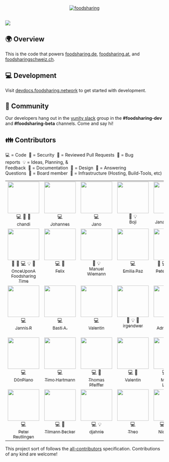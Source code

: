 <div align="center">
	<br>
	<br>
	<a href="https://foodsharing.de">
		<!-- image is docs/images/FS_Logo_gb_RGB.png but hosted publicly -->
		<img src="https://user-images.githubusercontent.com/31616/42413241-8802b03c-821c-11e8-91c5-f94930313290.png" alt="foodsharing">
	</a>
	<br>
	<br>
</div>

<!-- image is docs/images/fsscreenshot.png but hosted pubicly -->
![](https://user-images.githubusercontent.com/31616/42418486-f8f571e6-82a1-11e8-8771-41e403944101.png)

## 🌍 Overview

This is the code that powers
[foodsharing.de](https://foodsharing.de), 
[foodsharing.at](https://foodsharing.at), and
[foodsharingschweiz.ch](https://foodsharingschweiz.ch).

## 💻 Development

Visit [devdocs.foodsharing.network](https://devdocs.foodsharing.network) to get started with development.

## 💒 Community

Our developers hang out in the
[yunity slack](https://slackin.yunity.org) group in the
**#foodsharing-dev** and **#foodsharing-beta** channels. Come and say hi!

## 👪 Contributors

<!-- FOODSHARING-CONTRIBUTORS-LIST:START - Do not remove or modify this section -->
<span>💻&nbsp;=&nbsp;Code</span>&nbsp;&nbsp;<span>🔐&nbsp;=&nbsp;Security</span>&nbsp;&nbsp;<span>👀&nbsp;=&nbsp;Reviewed Pull Requests</span>&nbsp;&nbsp;<span>🐜&nbsp;=&nbsp;Bug reports</span>&nbsp;&nbsp;<span>💡&nbsp;=&nbsp;Ideas, Planning, & Feedback</span>&nbsp;&nbsp;<span>📝&nbsp;=&nbsp;Documentation</span>&nbsp;&nbsp;<span>🎨&nbsp;=&nbsp;Design</span>&nbsp;&nbsp;<span>💬&nbsp;=&nbsp;Answering Questions</span>&nbsp;&nbsp;<span>🏢&nbsp;=&nbsp;Board member</span>&nbsp;&nbsp;<span>🔩&nbsp;=&nbsp;Infrastructure (Hosting, Build-Tools, etc)</span>
<table border="0">
  <tbody>
    <tr border="0">
      <td border="0" align="center" valign="top" width="16%">
        <div style="height: 100px; width: 100px;">
          <a href="https://gitlab.com/alangecker">
            <img src="https://assets.gitlab-static.net/uploads/-/system/user/avatar/1109912/avatar.png" width="100px">
          </a><br>
        </div>
        <span title="Code">💻</span>&nbsp;<span title="Reviewed Pull Requests">👀</span>&nbsp;<span title="Security">🔐</span><br>
        <a href="https://gitlab.com/alangecker">
          <sub>chandi</sub>
        </a>
      </td>
      <td border="0" align="center" valign="top" width="16%">
        <div style="height: 100px; width: 100px;">
          <a href="https://gitlab.com/jofranz">
            <img src="https://assets.gitlab-static.net/uploads/-/system/user/avatar/2772224/avatar.png?width=90" width="100px">
          </a><br>
        </div>
        <span title="Code">💻</span><br>
        <a href="https://gitlab.com/jofranz">
          <sub>Johannes</sub>
        </a>
      </td>
      <td border="0" align="center" valign="top" width="16%">
        <div style="height: 100px; width: 100px;">
          <a href="https://gitlab.com/janopae">
            <img src="https://secure.gravatar.com/avatar/b03bc343f3b44e70f9015a1462d27a8b?s=180&d=identicon" width="100px">
          </a><br>
        </div>
        <span title="Code">💻</span><br>
        <a href="https://gitlab.com/janopae">
          <sub> Jano</sub>
        </a>
      </td>
      <td border="0" align="center" valign="top" width="16%">
        <div style="height: 100px; width: 100px;">
          <a href="https://gitlab.com/boji.da">
            <img src="https://assets.gitlab-static.net/uploads/-/system/user/avatar/2063239/avatar.png?width=90" width="100px">
          </a><br>
        </div>
        <span title="Bug reports">🐜</span>&nbsp;<span title="Ideas, Planning, & Feedback">💡</span><br>
        <a href="https://gitlab.com/boji.da">
          <sub> Boji</sub>
        </a>
      </td>
      <td border="0" align="center" valign="top" width="16%">
        <div style="height: 100px; width: 100px;">
          <a href="https://gitlab.com/llzmb">
            <img src="https://secure.gravatar.com/avatar/9ce01bed1d9402ea15edfe661580fcdf?s=180&d=identicon" width="100px">
          </a><br>
        </div>
        <span title="Documentation">📝</span><br>
        <a href="https://gitlab.com/llzmb">
          <sub>Jana Aydinbas</sub>
        </a>
      </td>
      <td border="0" align="center" valign="top" width="16%">
        <div style="height: 100px; width: 100px;">
          <a href="https://gitlab.com/em.ka">
            <img src="https://ca.slack-edge.com/T0B6WCFM5-U0EHB1RP1-07d379bea6ff-512" width="100px">
          </a><br>
        </div>
        <span title="Design">🎨</span>&nbsp;<span title="Ideas, Planning, & Feedback">💡</span><br>
        <a href="https://gitlab.com/em.ka">
          <sub>mel</sub>
        </a>
      </td>
    </tr>
    <tr border="0">
      <td border="0" align="center" valign="top" width="16%">
        <div style="height: 100px; width: 100px;">
          <a href="https://gitlab.com/k.miklobusec">
            <img src="https://secure.gravatar.com/avatar/722f002e5ac2b5e0084a5c3d4ba1ce31?s=800&d=identicon" width="100px">
          </a><br>
        </div>
        <span title="Board member">🏢</span>&nbsp;<span title="Bug reports">🐜</span>&nbsp;<span title="Code">💻</span>&nbsp;<span title="Ideas, Planning, & Feedback">💡</span>&nbsp;<span title="Answering Questions">💬</span><br>
        <a href="https://gitlab.com/k.miklobusec">
          <sub>Once&#8203;Upon&#8203;A&#8203;Foodsharing&#8203;Time</sub>
        </a>
      </td>
      <td border="0" align="center" valign="top" width="16%">
        <div style="height: 100px; width: 100px;">
          <a href="https://gitlab.com/flukx">
            <img src="https://assets.gitlab-static.net/uploads/-/system/user/avatar/2877773/avatar.png?width=90" width="100px">
          </a><br>
        </div>
        <span title="Code">💻</span>&nbsp;<span title="Documentation">📝</span><br>
        <a href="https://gitlab.com/flukx">
          <sub> Felix</sub>
        </a>
      </td>
      <td border="0" align="center" valign="top" width="16%">
        <div style="height: 100px; width: 100px;">
          <a href="https://gitlab.com/manuel_w">
            <img src="https://foodsharing.de/images/q_df07990f3897921b5ff18888edf545ac.jpg" width="100px">
          </a><br>
        </div>
        <span title="Board member">🏢</span>&nbsp;<span title="Ideas, Planning, & Feedback">💡</span><br>
        <a href="https://gitlab.com/manuel_w">
          <sub>Manuel Wiemann</sub>
        </a>
      </td>
      <td border="0" align="center" valign="top" width="16%">
        <div style="height: 100px; width: 100px;">
          <a href="https://gitlab.com/EmiliaPaz">
            <img src="https://secure.gravatar.com/avatar/c0370928d12a1dd06716ba813ce4dbcd?s=80&d=identicon" width="100px">
          </a><br>
        </div>
        <span title="Code">💻</span><br>
        <a href="https://gitlab.com/EmiliaPaz">
          <sub>Emilia Paz</sub>
        </a>
      </td>
      <td border="0" align="center" valign="top" width="16%">
        <div style="height: 100px; width: 100px;">
          <a href="https://gitlab.com/peter.toennies">
            <img src="https://beta.foodsharing.de/images/130_q_0937eb71780f106d2aac1edadc8df403.jpg" width="100px">
          </a><br>
        </div>
        <span title="Bug reports">🐜</span>&nbsp;<span title="Code">💻</span>&nbsp;<span title="Ideas, Planning, & Feedback">💡</span>&nbsp;<span title="Answering Questions">💬</span>&nbsp;<span title="Reviewed Pull Requests">👀</span><br>
        <a href="https://gitlab.com/peter.toennies">
          <sub>Peter Tönnies</sub>
        </a>
      </td>
      <td border="0" align="center" valign="top" width="16%">
        <div style="height: 100px; width: 100px;">
          <a href="https://gitlab.com/raphaelw">
            <img src="https://avatars2.githubusercontent.com/u/7235821?s=460&v=4" width="100px">
          </a><br>
        </div>
        <span title="Code">💻</span><br>
        <a href="https://gitlab.com/raphaelw">
          <sub>Raphael</sub>
        </a>
      </td>
    </tr>
    <tr border="0">
      <td border="0" align="center" valign="top" width="16%">
        <div style="height: 100px; width: 100px;">
          <a href="https://gitlab.com/derhuerst">
            <img src="https://assets.gitlab-static.net/uploads/-/system/user/avatar/204799/avatar.png" width="100px">
          </a><br>
        </div>
        <span title="Code">💻</span><br>
        <a href="https://gitlab.com/derhuerst">
          <sub>Jannis R</sub>
        </a>
      </td>
      <td border="0" align="center" valign="top" width="16%">
        <div style="height: 100px; width: 100px;">
          <a href="https://gitlab.com/BassTii">
            <img src="https://secure.gravatar.com/avatar/f72182ecbe91d6d60603ec2c31efe7cc?s=80&d=identicon" width="100px">
          </a><br>
        </div>
        <span title="Code">💻</span><br>
        <a href="https://gitlab.com/BassTii">
          <sub>Basti A.</sub>
        </a>
      </td>
      <td border="0" align="center" valign="top" width="16%">
        <div style="height: 100px; width: 100px;">
          <a href="https://gitlab.com/valentin.unicorn">
            <img src="https://secure.gravatar.com/avatar/588c72c402d090166de1bd15a69fdd6b?s=80&d=identicon" width="100px">
          </a><br>
        </div>
        <span title="Code">💻</span><br>
        <a href="https://gitlab.com/valentin.unicorn">
          <sub>Valentin</sub>
        </a>
      </td>
      <td border="0" align="center" valign="top" width="16%">
        <div style="height: 100px; width: 100px;">
          <a href="https://gitlab.com/irgendwer">
            <img src="https://assets.gitlab-static.net/uploads/-/system/user/avatar/1681670/avatar.png" width="100px">
          </a><br>
        </div>
        <span title="Bug reports">🐜</span>&nbsp;<span title="Ideas, Planning, & Feedback">💡</span>&nbsp;<span title="Security">🔐</span><br>
        <a href="https://gitlab.com/irgendwer">
          <sub>irgendwer</sub>
        </a>
      </td>
      <td border="0" align="center" valign="top" width="16%">
        <div style="height: 100px; width: 100px;">
          <a href="https://gitlab.com/adrianheine">
            <img src="https://secure.gravatar.com/avatar/83dd2a385c44fc42d52f14fccd9d992a?s=80&d=identicon" width="100px">
          </a><br>
        </div>
        <span title="Code">💻</span><br>
        <a href="https://gitlab.com/adrianheine">
          <sub>Adrian Heine</sub>
        </a>
      </td>
      <td border="0" align="center" valign="top" width="16%">
        <div style="height: 100px; width: 100px;">
          <a href="https://gitlab.com/michi-zuri">
            <img src="https://assets.gitlab-static.net/uploads/-/system/user/avatar/1682847/avatar.png" width="100px">
          </a><br>
        </div>
        <span title="Bug reports">🐜</span>&nbsp;<span title="Code">💻</span>&nbsp;<span title="Design">🎨</span><br>
        <a href="https://gitlab.com/michi-zuri">
          <sub>Michael Paul Killian</sub>
        </a>
      </td>
    </tr>
    <tr border="0">
      <td border="0" align="center" valign="top" width="16%">
        <div style="height: 100px; width: 100px;">
          <a href="https://gitlab.com/D0nPiano">
            <img src="https://ca.slack-edge.com/T0B6WCFM5-U1F4FK22C-c22aeb486bd9-512" width="100px">
          </a><br>
        </div>
        <span title="Code">💻</span><br>
        <a href="https://gitlab.com/D0nPiano">
          <sub>D0nPiano</sub>
        </a>
      </td>
      <td border="0" align="center" valign="top" width="16%">
        <div style="height: 100px; width: 100px;">
          <a href="https://gitlab.com/tihar">
            <img src="https://secure.gravatar.com/avatar/ae6ead61369f0b12519b1dbbbc9c61c2?s=180&d=identicon" width="100px">
          </a><br>
        </div>
        <span title="Code">💻</span><br>
        <a href="https://gitlab.com/tihar">
          <sub>Timo Hartmann</sub>
        </a>
      </td>
      <td border="0" align="center" valign="top" width="16%">
        <div style="height: 100px; width: 100px;">
          <a href="https://gitlab.com/colomar">
            <img src="https://assets.gitlab-static.net/uploads/-/system/user/avatar/3350581/avatar.png?width=90" width="100px">
          </a><br>
        </div>
        <span title="Code">💻</span>&nbsp;<span title="Documentation">📝</span><br>
        <a href="https://gitlab.com/colomar">
          <sub>Thomas Pfeiffer</sub>
        </a>
      </td>
      <td border="0" align="center" valign="top" width="16%">
        <div style="height: 100px; width: 100px;">
          <a href="https://gitlab.com/inktrap">
            <img src="https://secure.gravatar.com/avatar/ee9f855b89d786169f0413e76ab944e0?s=80&d=identicon" width="100px">
          </a><br>
        </div>
        <span title="Code">💻</span>&nbsp;<span title="Documentation">📝</span><br>
        <a href="https://gitlab.com/inktrap">
          <sub>Valentin</sub>
        </a>
      </td>
      <td border="0" align="center" valign="top" width="16%">
        <div style="height: 100px; width: 100px;">
          <a href="https://gitlab.com/NerdyProjects">
            <img src="https://assets.gitlab-static.net/uploads/-/system/user/avatar/642557/avatar.png" width="100px">
          </a><br>
        </div>
        <span title="Code">💻</span>&nbsp;<span title="Infrastructure (Hosting, Build-Tools, etc)">🔩</span>&nbsp;<span title="Reviewed Pull Requests">👀</span><br>
        <a href="https://gitlab.com/NerdyProjects">
          <sub>Matthias Larisch</sub>
        </a>
      </td>
      <td border="0" align="center" valign="top" width="16%">
        <div style="height: 100px; width: 100px;">
          <a href="https://gitlab.com/pmayd">
            <img src="https://secure.gravatar.com/avatar/aa6be35cbc4356abc6d3c13d5651110c?s=180&d=identicon" width="100px">
          </a><br>
        </div>
        <span title="Code">💻</span><br>
        <a href="https://gitlab.com/pmayd">
          <sub>Michael Aydinbas</sub>
        </a>
      </td>
    </tr>
    <tr border="0">
      <td border="0" align="center" valign="top" width="16%">
        <div style="height: 100px; width: 100px;">
          <a href="https://gitlab.com/peter.reutlingen">
            <img src="https://assets.gitlab-static.net/uploads/-/system/user/avatar/3374516/avatar.png?width=90" width="100px">
          </a><br>
        </div>
        <span title="Code">💻</span><br>
        <a href="https://gitlab.com/peter.reutlingen">
          <sub> Peter Reutlingen</sub>
        </a>
      </td>
      <td border="0" align="center" valign="top" width="16%">
        <div style="height: 100px; width: 100px;">
          <a href="https://gitlab.com/tiltec">
            <img src="https://assets.gitlab-static.net/uploads/-/system/user/avatar/640465/avatar.png" width="100px">
          </a><br>
        </div>
        <span title="Code">💻</span>&nbsp;<span title="Reviewed Pull Requests">👀</span><br>
        <a href="https://gitlab.com/tiltec">
          <sub>Tilmann Becker</sub>
        </a>
      </td>
      <td border="0" align="center" valign="top" width="16%">
        <div style="height: 100px; width: 100px;">
          <a href="https://gitlab.com/djahnie">
            <img src="https://assets.gitlab-static.net/uploads/-/system/user/avatar/782504/avatar.png" width="100px">
          </a><br>
        </div>
        <span title="Code">💻</span>&nbsp;<span title="Ideas, Planning, & Feedback">💡</span><br>
        <a href="https://gitlab.com/djahnie">
          <sub>djahnie</sub>
        </a>
      </td>
      <td border="0" align="center" valign="top" width="16%">
        <div style="height: 100px; width: 100px;">
          <a href="https://gitlab.com/theolampert">
            <img src="https://assets.gitlab-static.net/uploads/-/system/user/avatar/2275979/avatar.png" width="100px">
          </a><br>
        </div>
        <span title="Code">💻</span><br>
        <a href="https://gitlab.com/theolampert">
          <sub>Theo</sub>
        </a>
      </td>
      <td border="0" align="center" valign="top" width="16%">
        <div style="height: 100px; width: 100px;">
          <a href="https://gitlab.com/nicksellen">
            <img src="https://assets.gitlab-static.net/uploads/-/system/user/avatar/640443/avatar.png" width="100px">
          </a><br>
        </div>
        <span title="Code">💻</span>&nbsp;<span title="Documentation">📝</span>&nbsp;<span title="Infrastructure (Hosting, Build-Tools, etc)">🔩</span>&nbsp;<span title="Reviewed Pull Requests">👀</span><br>
        <a href="https://gitlab.com/nicksellen">
          <sub>Nick Sellen</sub>
        </a>
      </td>
      <td border="0" align="center" valign="top" width="16%">
        <div style="height: 100px; width: 100px;">
          <a href="https://gitlab.com/nigeldgreen">
            <img src="https://assets.gitlab-static.net/uploads/-/system/user/avatar/544783/avatar.png" width="100px">
          </a><br>
        </div>
        <span title="Code">💻</span><br>
        <a href="https://gitlab.com/nigeldgreen">
          <sub>Nigel Green</sub>
        </a>
      </td>
    </tr>
  </tbody>
</table>
<!-- FOODSHARING-CONTRIBUTORS-LIST:END -->

This project sort of follows the [all-contributors](https://github.com/kentcdodds/all-contributors) specification.
Contributions of any kind are welcome!
